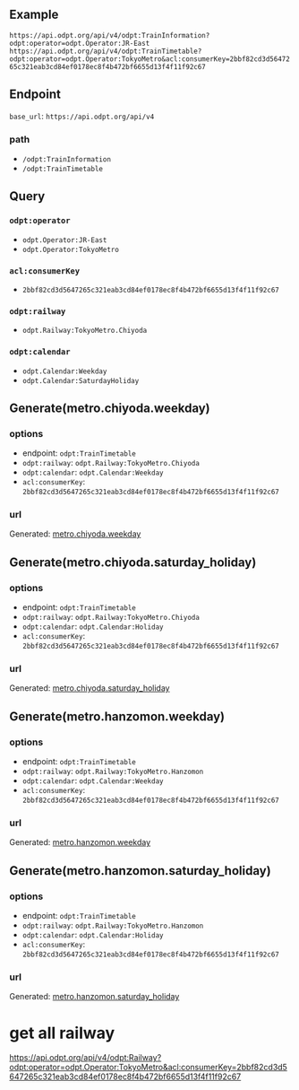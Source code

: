 ## Example

`https://api.odpt.org/api/v4/odpt:TrainInformation?odpt:operator=odpt.Operator:JR-East`
`https://api.odpt.org/api/v4/odpt:TrainTimetable?odpt:operator=odpt.Operator:TokyoMetro&acl:consumerKey=2bbf82cd3d5647265c321eab3cd84ef0178ec8f4b472bf6655d13f4f11f92c67`

## Endpoint

`base_url`: `https://api.odpt.org/api/v4`

### path
- `/odpt:TrainInformation`
- `/odpt:TrainTimetable`


## Query
### `odpt:operator`
- `odpt.Operator:JR-East`
- `odpt.Operator:TokyoMetro`
### `acl:consumerKey`
- `2bbf82cd3d5647265c321eab3cd84ef0178ec8f4b472bf6655d13f4f11f92c67`
### `odpt:railway`
- `odpt.Railway:TokyoMetro.Chiyoda`
### `odpt:calendar`
- `odpt.Calendar:Weekday`
- `odpt.Calendar:SaturdayHoliday`







## Generate(metro.chiyoda.weekday)
### options
- endpoint: `odpt:TrainTimetable`
- `odpt:railway`: `odpt.Railway:TokyoMetro.Chiyoda`
- `odpt:calendar`: `odpt.Calendar:Weekday`
- `acl:consumerKey`: `2bbf82cd3d5647265c321eab3cd84ef0178ec8f4b472bf6655d13f4f11f92c67`

### url
Generated: [metro.chiyoda.weekday](https://api.odpt.org/api/v4/odpt:TrainTimetable?odpt:railway=odpt.Railway:TokyoMetro.Chiyoda&odpt:calendar=odpt.Calendar:Weekday&acl:consumerKey=2bbf82cd3d5647265c321eab3cd84ef0178ec8f4b472bf6655d13f4f11f92c67)

## Generate(metro.chiyoda.saturday_holiday)
### options
- endpoint: `odpt:TrainTimetable`
- `odpt:railway`: `odpt.Railway:TokyoMetro.Chiyoda`
- `odpt:calendar`: `odpt.Calendar:Holiday`
- `acl:consumerKey`: `2bbf82cd3d5647265c321eab3cd84ef0178ec8f4b472bf6655d13f4f11f92c67`

### url
Generated: [metro.chiyoda.saturday_holiday](https://api.odpt.org/api/v4/odpt:TrainTimetable?odpt:railway=odpt.Railway:TokyoMetro.Chiyoda&odpt:calendar=odpt.Calendar:SaturdayHoliday&acl:consumerKey=2bbf82cd3d5647265c321eab3cd84ef0178ec8f4b472bf6655d13f4f11f92c67)

## Generate(metro.hanzomon.weekday)
### options
- endpoint: `odpt:TrainTimetable`
- `odpt:railway`: `odpt.Railway:TokyoMetro.Hanzomon`
- `odpt:calendar`: `odpt.Calendar:Weekday`
- `acl:consumerKey`: `2bbf82cd3d5647265c321eab3cd84ef0178ec8f4b472bf6655d13f4f11f92c67`

### url
Generated: [metro.hanzomon.weekday](https://api.odpt.org/api/v4/odpt:TrainTimetable?odpt:railway=odpt.Railway:TokyoMetro.Hanzomon&odpt:calendar=odpt.Calendar:Weekday&acl:consumerKey=2bbf82cd3d5647265c321eab3cd84ef0178ec8f4b472bf6655d13f4f11f92c67)

## Generate(metro.hanzomon.saturday_holiday)
### options
- endpoint: `odpt:TrainTimetable`
- `odpt:railway`: `odpt.Railway:TokyoMetro.Hanzomon`
- `odpt:calendar`: `odpt.Calendar:Holiday`
- `acl:consumerKey`: `2bbf82cd3d5647265c321eab3cd84ef0178ec8f4b472bf6655d13f4f11f92c67`

### url
Generated: [metro.hanzomon.saturday_holiday](https://api.odpt.org/api/v4/odpt:TrainTimetable?odpt:railway=odpt.Railway:TokyoMetro.Hanzomon&odpt:calendar=odpt.Calendar:SaturdayHoliday&acl:consumerKey=2bbf82cd3d5647265c321eab3cd84ef0178ec8f4b472bf6655d13f4f11f92c67)





# get all railway
https://api.odpt.org/api/v4/odpt:Railway?odpt:operator=odpt.Operator:TokyoMetro&acl:consumerKey=2bbf82cd3d5647265c321eab3cd84ef0178ec8f4b472bf6655d13f4f11f92c67
